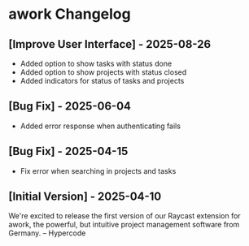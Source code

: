 # awork Changelog

## [Improve User Interface] - 2025-08-26

- Added option to show tasks with status done
- Added option to show projects with status closed
- Added indicators for status of tasks and projects

## [Bug Fix] - 2025-06-04

- Added error response when authenticating fails

## [Bug Fix] - 2025-04-15

- Fix error when searching in projects and tasks

## [Initial Version] - 2025-04-10

We're excited to release the first version of our Raycast extension for awork, the powerful, but intuitive project management software from Germany.
– Hypercode
